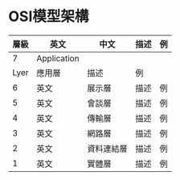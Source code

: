 # OSI模型架構

層級|英文|中文|描述|例
-|-|-|-|-|
7|Application
  Lyer|應用層|描述|例
6|英文|展示層|描述|例
5|英文|會談層|描述|例
4|英文|傳輸層|描述|例
3|英文|網路層|描述|例
2|英文|資料連結層|描述|例
1|英文|實體層|描述|例
